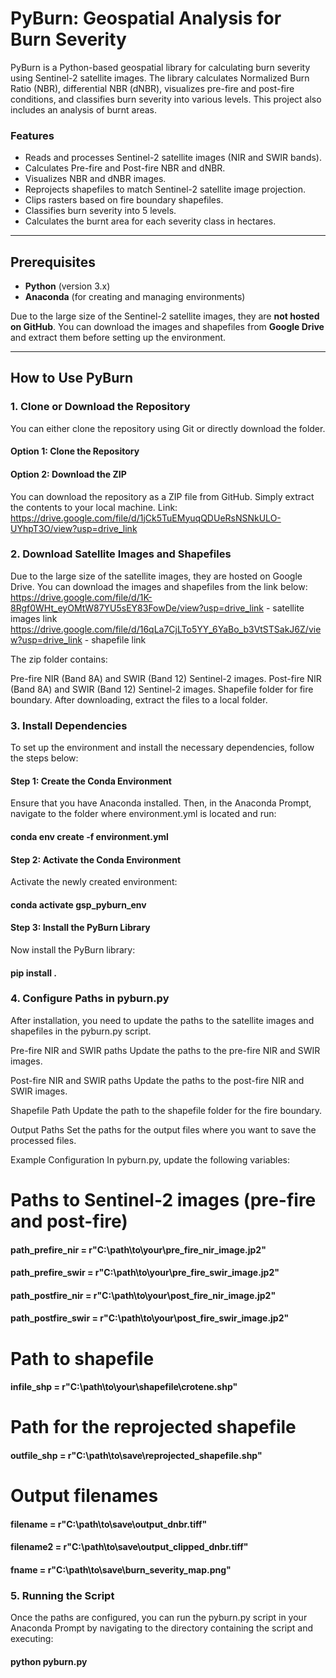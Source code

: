 # PyBurn: Geospatial Analysis for Burn Severity

PyBurn is a Python-based geospatial library for calculating burn severity using Sentinel-2 satellite images. The library calculates Normalized Burn Ratio (NBR), differential NBR (dNBR), visualizes pre-fire and post-fire conditions, and classifies burn severity into various levels. This project also includes an analysis of burnt areas.

### Features
- Reads and processes Sentinel-2 satellite images (NIR and SWIR bands).
- Calculates Pre-fire and Post-fire NBR and dNBR.
- Visualizes NBR and dNBR images.
- Reprojects shapefiles to match Sentinel-2 satellite image projection.
- Clips rasters based on fire boundary shapefiles.
- Classifies burn severity into 5 levels.
- Calculates the burnt area for each severity class in hectares.

---

## Prerequisites

- **Python** (version 3.x)
- **Anaconda** (for creating and managing environments)

Due to the large size of the Sentinel-2 satellite images, they are **not hosted on GitHub**. You can download the images and shapefiles from **Google Drive** and extract them before setting up the environment.

---

## How to Use PyBurn

### 1. Clone or Download the Repository

You can either clone the repository using Git or directly download the folder.

#### Option 1: Clone the Repository
#### Option 2: Download the ZIP
You can download the repository as a ZIP file from GitHub. Simply extract the contents to your local machine.
Link: https://drive.google.com/file/d/1jCk5TuEMyuqQDUeRsNSNkULO-UYhpT3O/view?usp=drive_link

### 2. Download Satellite Images and Shapefiles
Due to the large size of the satellite images, they are hosted on Google Drive. You can download the images and shapefiles from the link below:
https://drive.google.com/file/d/1K-8Rgf0WHt_eyOMtW87YU5sEY83FowDe/view?usp=drive_link - satellite images link
https://drive.google.com/file/d/16qLa7CjLTo5YY_6YaBo_b3VtSTSakJ6Z/view?usp=drive_link - shapefile link

The zip folder contains:

Pre-fire NIR (Band 8A) and SWIR (Band 12) Sentinel-2 images.
Post-fire NIR (Band 8A) and SWIR (Band 12) Sentinel-2 images.
Shapefile folder for fire boundary.
After downloading, extract the files to a local folder.

### 3. Install Dependencies
To set up the environment and install the necessary dependencies, follow the steps below:

#### Step 1: Create the Conda Environment
Ensure that you have Anaconda installed. Then, in the Anaconda Prompt, navigate to the folder where environment.yml is located and run:
#### conda env create -f environment.yml

#### Step 2: Activate the Conda Environment
Activate the newly created environment:
#### conda activate gsp_pyburn_env

#### Step 3: Install the PyBurn Library
Now install the PyBurn library:
#### pip install .

### 4. Configure Paths in pyburn.py
After installation, you need to update the paths to the satellite images and shapefiles in the pyburn.py script.

Pre-fire NIR and SWIR paths
Update the paths to the pre-fire NIR and SWIR images.

Post-fire NIR and SWIR paths
Update the paths to the post-fire NIR and SWIR images.

Shapefile Path
Update the path to the shapefile folder for the fire boundary.

Output Paths
Set the paths for the output files where you want to save the processed files.

Example Configuration
In pyburn.py, update the following variables:

# Paths to Sentinel-2 images (pre-fire and post-fire)

#### path_prefire_nir = r"C:\path\to\your\pre_fire_nir_image.jp2"

#### path_prefire_swir = r"C:\path\to\your\pre_fire_swir_image.jp2"

#### path_postfire_nir = r"C:\path\to\your\post_fire_nir_image.jp2"

#### path_postfire_swir = r"C:\path\to\your\post_fire_swir_image.jp2"

# Path to shapefile

#### infile_shp = r"C:\path\to\your\shapefile\crotene.shp"

# Path for the reprojected shapefile

#### outfile_shp = r"C:\path\to\save\reprojected_shapefile.shp"

# Output filenames

#### filename = r"C:\path\to\save\output_dnbr.tiff"

#### filename2 = r"C:\path\to\save\output_clipped_dnbr.tiff"

#### fname = r"C:\path\to\save\burn_severity_map.png"

### 5. Running the Script
Once the paths are configured, you can run the pyburn.py script in your Anaconda Prompt by navigating to the directory containing the script and executing:
#### python pyburn.py

